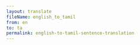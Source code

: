 ```yaml
--- 
layout: translate 
fileName: english_to_tamil 
from: en
to: ta 
permalink: english-to-tamil-sentence-translation
---
```

